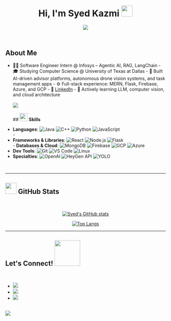 <h1 align="center"><b>Hi, I'm Syed Kazmi</b> <img src="https://media.giphy.com/media/hvRJCLFzcasrR4ia7z/giphy.gif" width="35"></h1>

<p align="center">
  <a href="https://github.com/DenverCoder1/readme-typing-svg">
    <img src="https://readme-typing-svg.herokuapp.com?font=Time+New+Roman&color=cyan&size=25&center=true&vCenter=true&width=600&height=100&lines=Software+Engineer+Intern+@+Infosys;Computer+Science+Student+@+UTD;Full-Stack+Developer;AI+Builder;Lifelong+Learner;Always+Building+Something+New!&speed=60&pause=1200">
  </a>
</p>

<br>

## **About Me** 
- 👨‍💻 Software Engineer Intern @ Infosys – Agentic AI, RAG, LangChain - 🎓 Studying Computer Science @ University of Texas at Dallas - 🧠 Built AI-driven advisor platforms, autonomous drone vision systems, and task management apps - ⚙️ Full-stack experience: MERN, Flask, Firebase, Azure, and GCP - 📄 [LinkedIn](https://www.linkedin.com/in/syedkazmi14/) - 🌱 Actively learning LLM, computer vision, and cloud architecture <br><br> <img src="https://user-images.githubusercontent.com/73097560/115834477-dbab4500-a447-11eb-908a-139a6edaec5c.gif"><br><br> ## <img src="https://media2.giphy.com/media/QssGEmpkyEOhBCb7e1/giphy.gif" width="25"><b> Skills</b> <br> <p align="center">
- **Languages**: ![Java](https://img.shields.io/badge/Java-%23ED8B00.svg?style=for-the-badge&logo=java&logoColor=white) ![C++](https://img.shields.io/badge/C++-%2300599C.svg?style=for-the-badge&logo=c%2B%2B&logoColor=white) ![Python](https://img.shields.io/badge/Python-%2314354C.svg?style=for-the-badge&logo=python&logoColor=white) ![JavaScript](https://img.shields.io/badge/JavaScript-%23F7DF1E.svg?style=for-the-badge&logo=javascript&logoColor=black) <br> -
- **Frameworks & Libraries**: ![React](https://img.shields.io/badge/React-%2320232a.svg?style=for-the-badge&logo=react&logoColor=%2361DAFB) ![Node.js](https://img.shields.io/badge/Node.js-%23339933.svg?style=for-the-badge&logo=node.js&logoColor=white) ![Flask](https://img.shields.io/badge/Flask-%23000.svg?style=for-the-badge&logo=flask&logoColor=white) <br> - **Databases & Cloud**: ![MongoDB](https://img.shields.io/badge/MongoDB-%2347A248.svg?style=for-the-badge&logo=mongodb&logoColor=white) ![Firebase](https://img.shields.io/badge/Firebase-%23039BE5.svg?style=for-the-badge&logo=firebase) ![GCP](https://img.shields.io/badge/Google%20Cloud-%234285F4.svg?style=for-the-badge&logo=google-cloud&logoColor=white) ![Azure](https://img.shields.io/badge/Azure-%230072C6.svg?style=for-the-badge&logo=microsoft-azure&logoColor=white) <br>
- **Dev Tools**: ![Git](https://img.shields.io/badge/Git-%23F05033.svg?style=for-the-badge&logo=git&logoColor=white) ![VS Code](https://img.shields.io/badge/VS%20Code-%23007ACC.svg?style=for-the-badge&logo=visual-studio-code&logoColor=white) ![Linux](https://img.shields.io/badge/Linux-%23FCC624.svg?style=for-the-badge&logo=linux&logoColor=black) <br>
- **Specialties**: ![OpenAI](https://img.shields.io/badge/OpenAI-%23440088.svg?style=for-the-badge&logo=openai&logoColor=white) ![HeyGen API](https://img.shields.io/badge/HeyGen-Avatar-blueviolet?style=for-the-badge) ![YOLO](https://img.shields.io/badge/YOLO-Computer%20Vision-critical?style=for-the-badge) </p>
</div>

<br>

-----

## <img src="https://media.giphy.com/media/iY8CRBdQXODJSCERIr/giphy.gif" width="35"><b> GitHub Stats </b>
<br>

<div align="center">

[![Syed's GitHub stats](https://github-readme-stats-syed-kazmis-projects-7ceb15f0.vercel.app/api?username=syedkazmi14&include_all_commits=true&count_private=true&show_icons=true&line_height=20&title_color=7A7ADB&icon_color=2234AE&text_color=D3D3D3&bg_color=0,000000,130F40)](https://github.com/syedkazmi14/github-readme-stats)

[![Top Langs](https://github-readme-stats-syed-kazmis-projects-7ceb15f0.vercel.app/api/top-langs/?username=syedkazmi14&layout=compact&langs_count=6&title_color=7A7ADB&text_color=D3D3D3&bg_color=0,000000,130F40)](https://github.com/syedkazmi14/github-readme-stats)

</div>

-----

## <b> Let's Connect!</b> <img src="https://github.com/syedkazmi14/syedkazmi14/raw/main/assets/mdImages/handshake.gif" width="80">
<br>

<div align='left'>
  <ul>
    <li>
      <a href="https://linkedin.com/in/syedkazmi14" target="_blank">
        <img src="https://img.shields.io/badge/LinkedIn-syedkazmi14-%230077B5.svg?style=for-the-badge&logo=linkedin&logoColor=white"/>
      </a>
    </li>
    <li>
      <a href="mailto:smjkazmi14@gmail.com" target="_blank">
        <img src="https://img.shields.io/badge/Email-Click%20to%20Mail-%23EA4335.svg?style=for-the-badge&logo=gmail&logoColor=white"/>
      </a>
    </li>
    <li>
      <a href="https://syedk.dev" target="_blank">
        <img src="https://img.shields.io/badge/Portfolio-syedk.dev-%2300C4CC.svg?style=for-the-badge&logo=vercel&logoColor=white"/>
      </a>
    </li>
  </ul>
</div>

<br>
<img src="https://user-images.githubusercontent.com/73097560/115834477-dbab4500-a447-11eb-908a-139a6edaec5c.gif">
<br>

